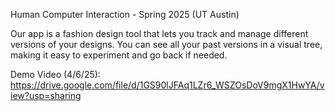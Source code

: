 Human Computer Interaction - Spring 2025 (UT Austin)

Our app is a fashion design tool that lets you track and manage different versions of your designs. You can see all your past versions in a visual tree, making it easy to experiment and go back if needed.

Demo Video (4/6/25): https://drive.google.com/file/d/1GS90lJFAq1LZr6_WSZOsDoV9mgX1HwYA/view?usp=sharing
